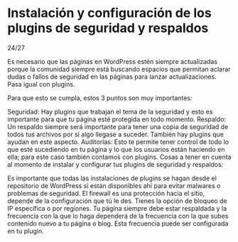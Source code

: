 # Instalación y configuración de los plugins de seguridad y respaldos

24/27


Es necesario que las páginas en WordPress estén siempre actualizadas porque la comunidad siempre está buscando espacios que permitan aclarar dudas o fallos de seguridad en las páginas para lanzar actualizaciones. Pasa igual con plugins.

Para que esto se cumpla, estos 3 puntos son muy importantes:

Seguridad: Hay plugins que trabajan el tema de la seguridad y esto es importante para que tu página esté protegida en todo momento.
Respaldo: Un respaldo siempre será importante para tener una copia de seguridad de todos tus archivos por si algo llegase a suceder. También hay plugins que ayudan en este aspecto.
Auditorías: Esto te permite tener control de todo lo que esté sucediendo en tu página y lo que los usuarios están haciendo en ella; para este caso también contamos con plugins.
Cosas a tener en cuenta al momento de instalar y configurar tus plugins de seguridad y respaldos:

Es importante que todas las instalaciones de plugins se hagan desde el repositorio de WordPress si están disponibles ahí para evitar malwares o problemas de seguridad.
El firewall es una protección hacia el sitio, depende de la configuración que tú le des. Tienes la opción de bloqueo de IP específica o por regiones.
Tu página siempre debe estar respaldada y la frecuencia con la que lo haga dependerá de la frecuencia con la que subes contenido nuevo a tu página o blog. Esta frecuencia puede ser configurada en tu plugin.
